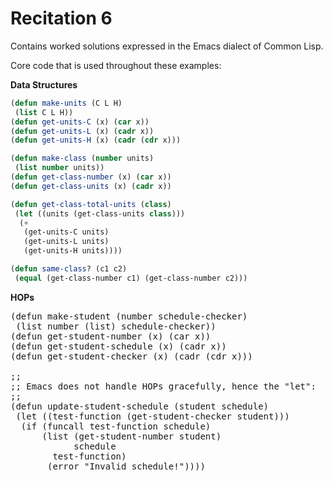 Recitation 6
============ 

Contains worked solutions expressed in the Emacs dialect of Common Lisp.

Core code that is used throughout these examples:

**Data Structures**

```lisp
(defun make-units (C L H)
 (list C L H))
(defun get-units-C (x) (car x))
(defun get-units-L (x) (cadr x))
(defun get-units-H (x) (cadr (cdr x)))

(defun make-class (number units)
 (list number units))
(defun get-class-number (x) (car x))
(defun get-class-units (x) (cadr x))

(defun get-class-total-units (class)
 (let ((units (get-class-units class)))
  (+ 
   (get-units-C units)
   (get-units-L units)
   (get-units-H units))))

(defun same-class? (c1 c2)
 (equal (get-class-number c1) (get-class-number c2)))
```

**HOPs**

<pre>
(defun make-student (number schedule-checker)
 (list number (list) schedule-checker))
(defun get-student-number (x) (car x))
(defun get-student-schedule (x) (cadr x))
(defun get-student-checker (x) (cadr (cdr x)))

;;
;; Emacs does not handle HOPs gracefully, hence the "let":
;;
(defun update-student-schedule (student schedule)
 (let ((test-function (get-student-checker student)))
  (if (funcall test-function schedule)
      (list (get-student-number student)
            schedule
	    test-function)
       (error "Invalid schedule!"))))
</pre>
